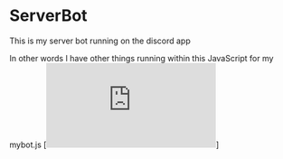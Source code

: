 # ServerBot

This is my server bot running on the discord app

In other words I have other things running within this JavaScript for my mybot.js 
[![Serever](https://sabdul.it.pointpark.edu/ServerBot/mybot.js)]
